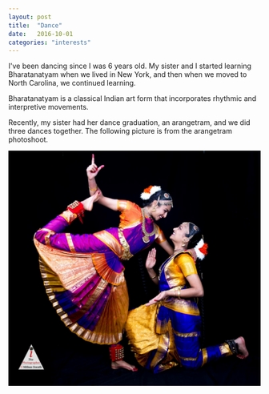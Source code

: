 ```yaml
---
layout: post
title:  "Dance"
date:   2016-10-01
categories: "interests"
---
```


I've been dancing since I was 6 years old. My sister and I started learning Bharatanatyam when we lived in New York, and then when we moved to North Carolina, we continued learning. 

Bharatanatyam is a classical Indian art form that incorporates rhythmic and interpretive movements.

Recently, my sister had her dance graduation, an arangetram, and we did three dances together. The following picture is from the arangetram photoshoot.

<img src="/IMG_1491.jpg">